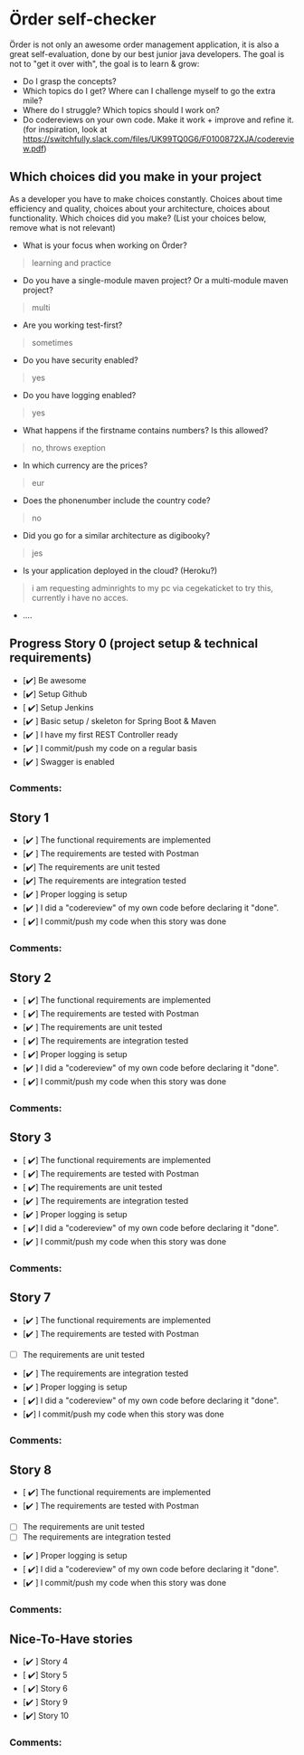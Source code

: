 # Örder self-checker
Örder is not only an awesome order management application, it is also a great self-evaluation, done by our best junior java developers.
The goal is not to "get it over with", the goal is to learn & grow:
 - Do I grasp the concepts?
 - Which topics do I get? Where can I challenge myself to go the extra mile?
 - Where do I struggle? Which topics should I work on?
 - Do codereviews on your own code. Make it work + improve and refine it. (for inspiration, look at https://switchfully.slack.com/files/UK99TQ0G6/F0100872XJA/codereview.pdf)
## Which choices did you make in your project
As a developer you have to make choices constantly.
Choices about time efficiency and quality, choices about your architecture, choices about functionality.
Which choices did you make? (List your choices below, remove what is not relevant)
 - What is your focus when working on Örder?
 > learning and practice 
 - Do you have a single-module maven project? Or a multi-module maven project?
 > multi
 - Are you working test-first?
 > sometimes
 - Do you have security enabled?
 > yes
 - Do you have logging enabled?
 > yes
 - What happens if the firstname contains numbers? Is this allowed?
 > no, throws exeption
 - In which currency are the prices?
 > eur
 - Does the phonenumber include the country code?
 > no
 - Did you go for a similar architecture as digibooky?
 > jes
 - Is your application deployed in the cloud? (Heroku?)
 > i am requesting adminrights to my pc via cegekaticket to try this, currently i have no acces.
 - ....
## Progress Story 0 (project setup & technical requirements)
 - [:heavy_check_mark:] Be awesome
 - [:heavy_check_mark:] Setup Github
 - [ :heavy_check_mark:] Setup Jenkins
 - [:heavy_check_mark: ] Basic setup / skeleton for Spring Boot & Maven
 - [:heavy_check_mark: ] I have my first REST Controller ready
 - [:heavy_check_mark: ] I commit/push my code on a regular basis
 - [:heavy_check_mark: ] Swagger is enabled
### Comments:
## Story 1
 - [:heavy_check_mark: ] The functional requirements are implemented
 - [:heavy_check_mark: ] The requirements are tested with Postman
 - [:heavy_check_mark:] The requirements are unit tested
 - [:heavy_check_mark:] The requirements are integration tested
 - [:heavy_check_mark: ] Proper logging is setup
 - [:heavy_check_mark: ] I did a "codereview" of my own code before declaring it "done".
 - [ :heavy_check_mark:] I commit/push my code when this story was done
### Comments:
## Story 2
 - [ :heavy_check_mark:] The functional requirements are implemented
 - [ :heavy_check_mark:] The requirements are tested with Postman
 - [:heavy_check_mark: ] The requirements are unit tested
 - [ :heavy_check_mark:] The requirements are integration tested
 - [ :heavy_check_mark:] Proper logging is setup
 - [:heavy_check_mark: ] I did a "codereview" of my own code before declaring it "done".
 - [ :heavy_check_mark:] I commit/push my code when this story was done
### Comments:
## Story 3
 - [ :heavy_check_mark:] The functional requirements are implemented
 - [ :heavy_check_mark:] The requirements are tested with Postman
 - [ :heavy_check_mark:] The requirements are unit tested
 - [:heavy_check_mark: ] The requirements are integration tested
 - [:heavy_check_mark: ] Proper logging is setup
 - [ :heavy_check_mark:] I did a "codereview" of my own code before declaring it "done".
 - [:heavy_check_mark: ] I commit/push my code when this story was done
### Comments: 
## Story 7
 - [:heavy_check_mark: ] The functional requirements are implemented
 - [:heavy_check_mark: ] The requirements are tested with Postman
 - [ ] The requirements are unit tested
 - [:heavy_check_mark: ] The requirements are integration tested
 - [:heavy_check_mark: ] Proper logging is setup
 - [ :heavy_check_mark:] I did a "codereview" of my own code before declaring it "done".
 - [:heavy_check_mark:] I commit/push my code when this story was done
### Comments: 
## Story 8
 - [ :heavy_check_mark:] The functional requirements are implemented
 - [:heavy_check_mark: ] The requirements are tested with Postman
 - [ ] The requirements are unit tested
 - [ ] The requirements are integration tested
 - [:heavy_check_mark: ] Proper logging is setup
 - [ :heavy_check_mark:] I did a "codereview" of my own code before declaring it "done".
 - [:heavy_check_mark: ] I commit/push my code when this story was done
### Comments: 
## Nice-To-Have stories
 - [:heavy_check_mark: ] Story 4
 - [ :heavy_check_mark:] Story 5
 - [ :heavy_check_mark:] Story 6
 - [:heavy_check_mark: ] Story 9
 - [:heavy_check_mark:] Story 10
### Comments: